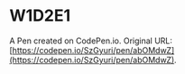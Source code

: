 # W1D2E1

A Pen created on CodePen.io. Original URL: [https://codepen.io/SzGyuri/pen/abOMdwZ](https://codepen.io/SzGyuri/pen/abOMdwZ).


